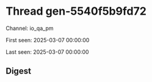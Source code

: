 # Thread gen-5540f5b9fd72
Channel: io_qa_pm

First seen: 2025-03-07 00:00:00

Last seen: 2025-03-07 00:00:00

## Digest



